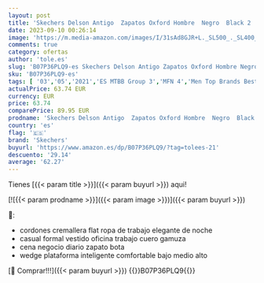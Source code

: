 ```yaml
---
layout: post
title: 'Skechers Delson Antigo  Zapatos Oxford Hombre  Negro  Black 2   42 EU'
date: 2023-09-10 00:26:14
image: 'https://m.media-amazon.com/images/I/31sAd8GJR+L._SL500_._SL400_.jpg'
comments: true
category: ofertas
author: 'tole.es'
slug: 'B07P36PLQ9-es Skechers Delson Antigo Zapatos Oxford Hombre Negro Black 2...'
sku: 'B07P36PLQ9-es'
tags: [ '03','05','2021','ES MTBB Group 3','MFN 4','Men Top Brands Bestsellers','Moda','Moda Hombre','Ofertas moda','Prueba virtual','Pruébate calzado virtualmente','Self Service','Special Features Stores','Tienda Skechers','Zapatillas casual para hombre','Zapatillas deportivas y de moda para hombre','Zapatos para hombre','partition_000','partition_060','partition_063','partition_100','skechers','zapatos','🇪🇸', ]
actualPrice: 63.74 EUR
currency: EUR
price: 63.74
comparePrice: 89.95 EUR
prodname: 'Skechers Delson Antigo  Zapatos Oxford Hombre  Negro  Black 2   42 EU'
country: 'es'
flag: '🇪🇸'
brand: 'Skechers'
buyurl: 'https://www.amazon.es/dp/B07P36PLQ9/?tag=tolees-21'
descuento: '29.14'
average: '62.27'
---
```


Tienes [{{< param title >}}]({{< param buyurl >}}) aqui!

[![{{< param prodname >}}]({{< param image >}})]({{< param buyurl >}})

🔎:

- cordones cremallera flat ropa de trabajo elegante de noche
- casual formal vestido oficina trabajo cuero gamuza
- cena negocio diario zapato bota
- wedge plataforma inteligente comfortable bajo medio alto

[🛒 Comprar!!!]({{< param buyurl >}})
{{<world>}}B07P36PLQ9{{</world>}}
